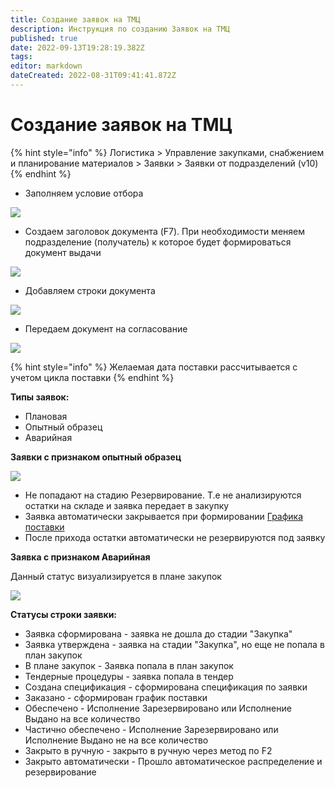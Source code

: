 ```yaml
---
title: Создание заявок на ТМЦ
description: Инструкция по созданию Заявок на ТМЦ
published: true
date: 2022-09-13T19:28:19.382Z
tags: 
editor: markdown
dateCreated: 2022-08-31T09:41:41.872Z
---
```


# Создание заявок на ТМЦ

{% hint style="info" %}
Логистика > Управление закупками, снабжением и планирование материалов > Заявки > Заявки от подразделений (v10)
{% endhint %}

* Заполняем условие отбора

![](<../../../.gitbook/assets/image (303).png>)

* Создаем заголовок документа (F7). При необходимости меняем подразделение (получатель) к которое будет формироваться документ выдачи

![](<../../../.gitbook/assets/image (448).png>)

* Добавляем строки документа

![](<../../../.gitbook/assets/image (427).png>)

* Передаем документ на согласование

![](<../../../.gitbook/assets/image (393).png>)

{% hint style="info" %}
Желаемая дата поставки рассчитывается с учетом цикла поставки
{% endhint %}

**Типы заявок:**

* Плановая
* Опытный образец
* Аварийная

**Заявки с признаком опытный образец**

![](<../../../.gitbook/assets/image (843).png>)

* Не попадают на стадию Резервирование. Т.е не анализируются остатки на складе и заявка передает в закупку
* Заявка автоматически закрывается при формировании [Графика поставки](../../specifikaciya/formirovanie-grafika-postavki.md)
* После прихода остатки автоматически не резервируются под заявку

**Заявка с признаком Аварийная**

Данный статус визуализируется в плане закупок

![](<../../../.gitbook/assets/image (520).png>)

**Статусы строки заявки:**&#x20;

* Заявка сформирована - заявка не дошла до стадии "Закупка"&#x20;
* Заявка утверждена - заявка на стадии "Закупка", но еще не попала в план закупок&#x20;
* В плане закупок - Заявка попала в план закупок&#x20;
* Тендерные процедуры - заявка попала в тендер&#x20;
* Создана спецификация - сформирована спецификация по заявки&#x20;
* Заказано - сформирован график поставки&#x20;
* Обеспечено - Исполнение Зарезервировано или Исполнение Выдано на все количество &#x20;
* Частично обеспечено -  Исполнение Зарезервировано или Исполнение Выдано не на все количество&#x20;
* Закрыто в ручную -  закрыто в ручную через метод по F2&#x20;
* Закрыто автоматически - Прошло автоматическое распределение и резервирование&#x20;
